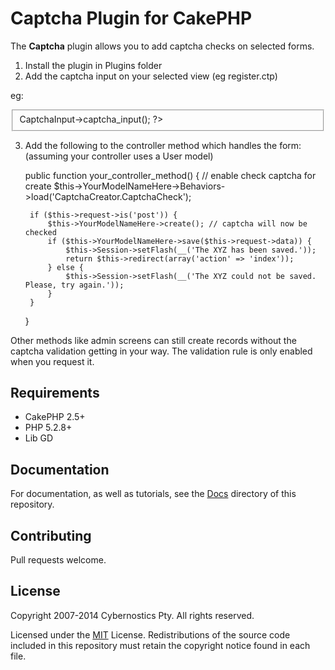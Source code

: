 Captcha Plugin for CakePHP
==========================

The **Captcha** plugin allows you to add captcha checks on selected
forms.

1. Install the plugin in Plugins folder
2. Add the captcha input on your selected view (eg register.ctp)

eg:
	<fieldset>
	<?php echo $this->CaptchaInput->captcha_input(); ?>
	</fieldset>


3. Add the following to the controller method which handles the form:
(assuming your controller uses a User model)

	public function your_controller_method() {
		// enable check captcha for create
		$this->YourModelNameHere->Behaviors->load('CaptchaCreator.CaptchaCheck');

		if ($this->request->is('post')) {
			$this->YourModelNameHere->create(); // captcha will now be checked
			if ($this->YourModelNameHere->save($this->request->data)) {
				$this->Session->setFlash(__('The XYZ has been saved.'));
				return $this->redirect(array('action' => 'index'));
			} else {
				$this->Session->setFlash(__('The XYZ could not be saved. Please, try again.'));
			}
		}
	}


Other methods like admin screens can still create records without the captcha validation
getting in your way. The validation rule is only enabled when you request it.

Requirements
------------

* CakePHP 2.5+
* PHP 5.2.8+
* Lib GD

Documentation
-------------

For documentation, as well as tutorials, see the [Docs](Docs/Home.md) directory of this repository.


Contributing
------------

Pull requests welcome.

License
-------

Copyright 2007-2014 Cybernostics Pty. All rights reserved.

Licensed under the [MIT](http://www.opensource.org/licenses/mit-license.php) License. Redistributions of the source code included in this repository must retain the copyright notice found in each file.
